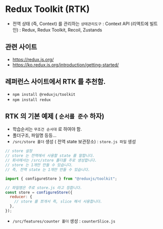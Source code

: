 # Redux Toolkit (RTK)

- 전역 상태 (즉, Context) 를 관리하는 `상태관리도구`
  : Context API (리액트에 빌트인)
  : Redux, Redux Toolkit, Recoil, Zustands

## 관련 사이트

- https://redux.js.org/
- https://ko.redux.js.org/introduction/getting-started/

## 레퍼런스 사이트에서 RTK 를 추천함.

- `npm install @reduxjs/toolkit`
- `npm install redux`

## RTK 의 기본 예제 ( `순서를 준수` 하자)

- 학습순서는 `무조건 순서대` 로 하여야 함.
- 폴더구조, 파일명 등등...
- `/src/store 폴더` 생성 ( 전역 state 보관장소)
  : `store.js 파일` 생성

```js
// store 설정
// store 는 전역에서 사용할 state 를 말합니다.
// 회사에서는 /src/store 폴더를 주로 생성합니다.
// store 는 1개만 만들 수 있습니다.
// 즉, 전역 state 는 1개만 만들 수 있습니다.

import { configureStore } from "@reduxjs/toolkit";

// 파일명은 주로 store.js 라고 칭합니다.
const store = configureStore({
  reducer: {
    // store 를 쪼개서 즉, slice 해서 사용합니다.
  },
});
```

- `/src/features/counter 폴더` 생성
  : `counterSlice.js`
